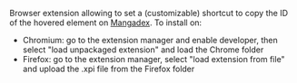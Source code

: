 Browser extension allowing to set a (customizable) shortcut to copy the ID of the hovered element on [Mangadex](https://mangadex.org/). To install on:
* Chromium: go to the extension manager and enable developer, then select "load unpackaged extension" and load the Chrome folder
* Firefox: go to the extension manager, select "load extension from file" and upload the .xpi file from the Firefox folder
